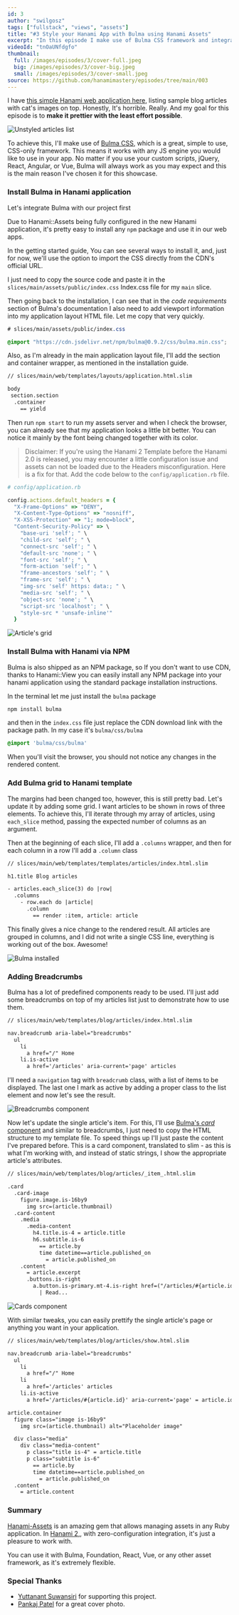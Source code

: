 ```yaml
---
id: 3
author: "swilgosz"
tags: ["fullstack", "views", "assets"]
title: "#3 Style your Hanami App with Bulma using Hanami Assets"
excerpt: "In this episode I make use of Bulma CSS framework and integrate it with Hanami 2.0 application to prettify it with the least effort possible."
videoId: "tnOaUNfdgfo"
thumbnail:
  full: /images/episodes/3/cover-full.jpeg
  big: /images/episodes/3/cover-big.jpeg
  small: /images/episodes/3/cover-small.jpeg
source: https://github.com/hanamimastery/episodes/tree/main/003
---
```


I have [this simple Hanami web application here](/episodes/2-listing-articles-with-hanami-view), listing sample blog articles with cat's images on top. Honestly, It's horrible. Really. And my goal for this episode is to **make it prettier with the least effort possible**.

![Unstyled articles list](/images/episodes/3/unstyled.png)

To achieve this, I'll make use of [Bulma CSS](https://bulma.io/), which is a great, simple to use, CSS-only framework. This means it works with any JS engine you would like to use in your app. No matter if you use your custom scripts, jQuery, React, Angular, or Vue, Bulma will always work as you may expect and this is the main reason I've chosen it for this showcase.

### Install Bulma in Hanami application

Let's integrate Bulma with our project first

Due to Hanami::Assets being fully configured in the new Hanami application, it's pretty easy to install any `npm` package and use it in our web apps.

In the getting started guide, You can see several ways to install it, and, just for now, we'll use the option to import the CSS directly from the CDN's official URL.

I just need to copy the source code and paste it in the `slices/main/assets/public/index.css` Index.css file for my `main` slice.

Then going back to the installation, I can see that in the _code requirements_ section of Bulma's documentation I also need to add viewport information into my application layout HTML file. Let me copy that very quickly.

```css
# slices/main/assets/public/index.css

@import "https://cdn.jsdelivr.net/npm/bulma@0.9.2/css/bulma.min.css";
```

Also, as I'm already in the main application layout file, I'll add the section and container wrapper, as mentioned in the installation guide.

```html
// slices/main/web/templates/layouts/application.html.slim

body
 section.section
  .container
    == yield
```


Then run `npm start` to run my assets server and when I check the browser, you can already see that my application looks a little bit better. You can notice it mainly by the font being changed together with its color.

> Disclaimer: If you're using the Hanami 2 Template before the Hanami 2.0 is released, you may encounter a little configuration issue and assets can not be loaded due to the Headers misconfiguration. Here is a fix for that. Add the code below to the `config/application.rb` file.

```ruby
# config/application.rb

config.actions.default_headers = {
  "X-Frame-Options" => "DENY",
  "X-Content-Type-Options" => "nosniff",
  "X-XSS-Protection" => "1; mode=block",
  "Content-Security-Policy" => \
    "base-uri 'self'; " \
    "child-src 'self'; " \
    "connect-src 'self'; " \
    "default-src 'none'; " \
    "font-src 'self'; " \
    "form-action 'self'; " \
    "frame-ancestors 'self'; " \
    "frame-src 'self'; " \
    "img-src 'self' https: data:; " \
    "media-src 'self'; " \
    "object-src 'none'; " \
    "script-src 'localhost'; " \
    "style-src * 'unsafe-inline'"
  }
```

![Article's grid](/images/episodes/3/bulma-installed.png)


### Install Bulma with Hanami via NPM

Bulma is also shipped as an NPM package, so If you don't want to use CDN, thanks to Hanami::View you can easily install any NPM package into your hanami application using the standard package installation instructions.

In the terminal let me just install the `bulma` package

```bash
npm install bulma
```

and then in the `index.css` file just replace the CDN download link with the package path. In my case it's `bulma/css/bulma`

```css
@import 'bulma/css/bulma'
```

When you'll visit the browser, you should not notice any changes in the rendered content.

### Add Bulma grid to Hanami template

The margins had been changed too, however, this is still pretty bad. Let's update it by adding some grid. I want articles to be shown in rows of three elements. To achieve this, I'll iterate through my array of articles, using `each_slice` method, passing the expected number of columns as an argument.

Then at the beginning of each slice, I'll add a `.columns` wrapper, and then for each column in a row I'll add a `.column` class

```html
// slices/main/web/templates/templates/articles/index.html.slim

h1.title Blog articles

- articles.each_slice(3) do |row|
  .columns
    - row.each do |article|
      .column
        == render :item, article: article
```

This finally gives a nice change to the rendered result. All articles are grouped in columns, and I did not write a single CSS line, everything is working out of the box. Awesome!

![Bulma installed](/images/episodes/3/grid.png)


### Adding Breadcrumbs

Bulma has a lot of predefined components ready to be used. I'll just add some breadcrumbs on top of my articles list just to demonstrate how to use them.

```html
// slices/main/web/templates/blog/articles/index.html.slim

nav.breadcrumb aria-label="breadcrumbs"
  ul
    li
      a href="/" Home
    li.is-active
      a href='/articles' aria-current='page' articles
```

I'll need a `navigation` tag with `breadcrumb` class, with a list of items to be displayed. The last one I mark as active by adding a proper class to the list element and now let's see the result.

![Breadcrumbs component](/images/episodes/3/breadcrumbs.png)

Now let's update the single article's item. For this, I'll use [Bulma's _card_ component](https://bulma.io/documentation/components/card/) and similar to breadcrumbs, I just need to copy the HTML structure to my template file. To speed things up I'll just paste the content I've prepared before. This is a card component, translated to slim - as this is what I'm working with, and instead of static strings, I show the appropriate article's attributes.

```html
// slices/main/web/templates/blog/articles/_item_.html.slim

.card
  .card-image
    figure.image.is-16by9
      img src=(article.thumbnail)
  .card-content
    .media
      .media-content
        h4.title.is-4 = article.title
        h6.subtitle.is-6
          == article.by
          time datetime==article.published_on
            = article.published_on
    .content
      = article.excerpt
      .buttons.is-right
        a.button.is-primary.mt-4.is-right href=("/articles/#{article.id}")
          | Read...
```

![Cards component](/images/episodes/3/cards.png)

With similar tweaks, you can easily prettify the single article's page or anything you want in your application.

```html
// slices/main/web/templates/blog/articles/show.html.slim

nav.breadcrumb aria-label="breadcrumbs"
  ul
    li
      a href="/" Home
    li
      a href='/articles' articles
    li.is-active
      a href='/articles/#{article.id}' aria-current='page' = article.id

article.container
  figure class="image is-16by9"
    img src=(article.thumbnail) alt="Placeholder image"

  div class="media"
    div class="media-content"
      p class="title is-4" = article.title
      p class="subtitle is-6"
        == article.by
        time datetime==article.published_on
          = article.published_on
  .content
    = article.content

```

### Summary

[Hanami-Assets](https://github.com/hanami/assets) is an amazing gem that allows managing assets in any Ruby application. In [Hanami 2,](https://hanamirb.org), with zero-configuration integration, it's just a pleasure to work with.

You can use it with Bulma, Foundation, React, Vue, or any other asset framework, as it's extremely flexible.

### Special Thanks

- [Yuttanant Suwansiri](https://github.com/armgit5) for supporting this project.
- [Pankaj Patel](https://unsplash.com/@pankajpatel) for a great cover photo.
